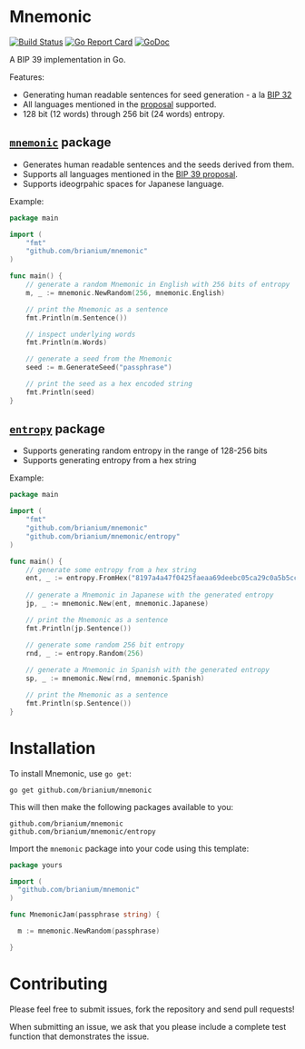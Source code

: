 # Mnemonic
[![Build Status](https://travis-ci.org/brianium/mnemonic.svg?branch=master)](https://travis-ci.org/brianium/mnemonic)
[![Go Report Card](https://goreportcard.com/badge/github.com/brianium/mnemonic)](https://goreportcard.com/report/github.com/brianium/mnemonic)
[![GoDoc](https://godoc.org/github.com/brianium/mnemonic?status.svg)](https://godoc.org/github.com/brianium/mnemonic)

A BIP 39 implementation in Go.

Features:

* Generating human readable sentences for seed generation - a la [BIP 32](https://github.com/bitcoin/bips/blob/master/bip-0032.mediawiki)
* All languages mentioned in the [proposal](https://github.com/bitcoin/bips/blob/master/bip-0039.mediawiki) supported.
* 128 bit (12 words) through 256 bit (24 words) entropy.

## [`mnemonic`](https://godoc.org/github.com/brianium/mnemonic) package

* Generates human readable sentences and the seeds derived from them.
* Supports all languages mentioned in the [BIP 39 proposal](https://github.com/bitcoin/bips/blob/master/bip-0039.mediawiki).
* Supports ideogrpahic spaces for Japanese language.

Example:

```go
package main

import (
    "fmt"
    "github.com/brianium/mnemonic"
)

func main() {
    // generate a random Mnemonic in English with 256 bits of entropy
    m, _ := mnemonic.NewRandom(256, mnemonic.English)

    // print the Mnemonic as a sentence
    fmt.Println(m.Sentence())

    // inspect underlying words
    fmt.Println(m.Words)

    // generate a seed from the Mnemonic
    seed := m.GenerateSeed("passphrase")

    // print the seed as a hex encoded string
    fmt.Println(seed)
}
```

## [`entropy`](https://godoc.org/github.com/brianium/mnemonic/entropy) package

* Supports generating random entropy in the range of 128-256 bits
* Supports generating entropy from a hex string

Example:

```go
package main

import (
    "fmt"
    "github.com/brianium/mnemonic"
    "github.com/brianium/mnemonic/entropy"
)

func main() {
    // generate some entropy from a hex string
    ent, _ := entropy.FromHex("8197a4a47f0425faeaa69deebc05ca29c0a5b5cc76ceacc0")
    
    // generate a Mnemonic in Japanese with the generated entropy
    jp, _ := mnemonic.New(ent, mnemonic.Japanese)

    // print the Mnemonic as a sentence
    fmt.Println(jp.Sentence())

    // generate some random 256 bit entropy
    rnd, _ := entropy.Random(256)
    
    // generate a Mnemonic in Spanish with the generated entropy
    sp, _ := mnemonic.New(rnd, mnemonic.Spanish)

    // print the Mnemonic as a sentence
    fmt.Println(sp.Sentence())
}
```

# Installation

To install Mnemonic, use `go get`:

    go get github.com/brianium/mnemonic

This will then make the following packages available to you:

    github.com/brianium/mnemonic
    github.com/brianium/mnemonic/entropy

Import the `mnemonic` package into your code using this template:

```go
package yours

import (
  "github.com/brianium/mnemonic"
)

func MnemonicJam(passphrase string) {

  m := mnemonic.NewRandom(passphrase)

}
```

# Contributing

Please feel free to submit issues, fork the repository and send pull requests!

When submitting an issue, we ask that you please include a complete test function that demonstrates the issue.
